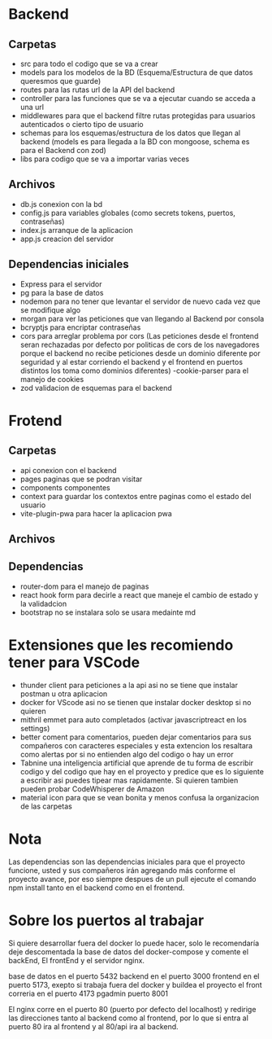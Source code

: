 # Backend
## Carpetas
 - src para todo el codigo que se va a crear
 - models para los modelos de la BD (Esquema/Estructura de que datos queresmos que guarde)
- routes para las rutas url de la API del backend
- controller para las funciones que se va a ejecutar cuando se acceda a una url
- middlewares para que el backend filtre rutas protegidas para usuarios autenticados o cierto tipo de usuario
- schemas para los esquemas/estructura de los datos que llegan al backend (models es para llegada a la BD con mongoose, schema es para el Backend con zod)
- libs para codigo que se va a importar varias veces

## Archivos

- db.js conexion con la bd
- config.js para variables globales (como secrets tokens, puertos, contraseñas)
- index.js arranque de la aplicacion
- app.js creacion del servidor

## Dependencias iniciales
- Express para el servidor
- pg para la base de datos
- nodemon para no tener que levantar el servidor de nuevo cada vez que se modifique algo
- morgan para ver las peticiones que van llegando al Backend por consola
- bcryptjs para encriptar contraseñas
- cors para arreglar problema por cors (Las peticiones desde el frontend seran rechazadas por defecto por politicas de cors de los navegadores porque el backend no recibe peticiones desde un dominio diferente por seguridad y al estar corriendo el backend y el frontend en puertos distintos los toma como dominios diferentes)
-cookie-parser para el manejo de cookies
- zod validacion de esquemas para el backend

# Frotend
## Carpetas
- api conexion con el backend
- pages paginas que se podran visitar
- components componentes
- context para guardar los contextos entre paginas como el estado del usuario
- vite-plugin-pwa para hacer la aplicacion pwa

## Archivos

## Dependencias
- router-dom para el manejo de paginas
- react hook form para decirle a react que maneje el cambio de estado y la validadcion
- bootstrap no se instalara solo se usara medainte md

# Extensiones que les recomiendo tener para VSCode
- thunder client para peticiones a la api asi no se tiene que instalar postman u otra aplicacion
- docker for VScode asi no se tienen que instalar docker desktop si no quieren
- mithril emmet para auto completados (activar javascriptreact en los settings)
- better coment para comentarios, pueden dejar comentarios para sus compañeros con caracteres especiales y esta extencion los resaltara como alertas por si no entienden algo del codigo o hay un error
- Tabnine una inteligencia artificial que aprende de tu forma de escribir codigo y del codigo que hay en el proyecto y predice que es lo siguiente a escribir asi puedes tipear mas rapidamente. Si quieren tambien pueden probar CodeWhisperer de Amazon
- material icon para que se vean bonita y menos confusa la organizacion de las carpetas

# Nota

Las dependencias son las dependencias iniciales para que el proyecto funcione, usted y sus compañeros irán agregando más conforme el proyecto avance, por eso siempre despues de un pull ejecute el comando npm install tanto en el backend como en el frontend.

# Sobre los puertos al trabajar

Si quiere desarrollar fuera del docker lo puede hacer, solo le recomendaría deje descomentada la base de datos del docker-compose y comente el backEnd, El frontEnd y el servidor nginx.

base de datos en el puerto 5432
backend en el puerto 3000
frontend en el puerto 5173, exepto si trabaja fuera del docker y buildea el proyecto el front correria en el puerto 4173
pgadmin puerto 8001

El nginx corre en el puerto 80 (puerto por defecto del localhost) y redirige las direcciones tanto al backend como al frontend, por lo que si entra al puerto 80 ira al frontend y al 80/api ira al backend.

